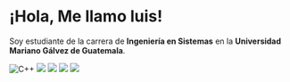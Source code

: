 # ¡Hola, Me llamo luis!

Soy estudiante de la carrera de **Ingeniería en Sistemas** en la **Universidad Mariano Gálvez de Guatemala**.


  ![C++](https://upload.wikimedia.org/wikipedia/commons/thumb/1/18/C%2B%2B_logo.svg/120px-C%2B%2B_logo.svg.png) 
  ![](https://upload.wikimedia.org/wikipedia/commons/thumb/9/96/JavaScript-logo.svg/120px-JavaScript-logo.svg.png) 
  ![](https://upload.wikimedia.org/wikipedia/commons/thumb/c/c3/Python-logo-notext.svg/120px-Python-logo-notext.svg.png)
  ![](https://upload.wikimedia.org/wikipedia/commons/thumb/8/87/Ionic_logo.svg/120px-Ionic_logo.svg.png) 
  ![](https://upload.wikimedia.org/wikipedia/commons/thumb/a/a8/Firebase_logo.svg/120px-Firebase_logo.svg.png)
